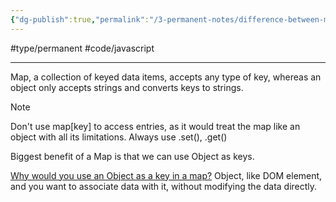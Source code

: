 ```yaml
---
{"dg-publish":true,"permalink":"/3-permanent-notes/difference-between-map-and-objects/","created":"2023-07-20T07:10:54.968-05:00","updated":"2023-08-03T08:09:25.475-05:00"}
---
```


#type/permanent #code/javascript 

---
Map, a collection of keyed data items, accepts any type of key, whereas an object only accepts strings and converts keys to strings.

> [!Note]
> Don't use map[key] to access entries, as it would treat the map like an object with all its limitations. Always use .set(), .get()

Biggest benefit of a Map is that we can use Object as keys.

[Why would you use an Object as a key in a map?](https://stackoverflow.com/questions/60296652/what-is-a-practical-use-of-objects-as-keys-within-js-map-dataype)
Object, like DOM element, and you want to associate data with it, without modifying the data directly.